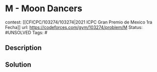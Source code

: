 # M - Moon Dancers

contest: [[CFICPC/103274/103274|2021 ICPC Gran Premio de Mexico 1ra Fecha]]
url: https://codeforces.com/gym/103274/problem/M
Status: #UNSOLVED
Tags: #

## Description

## Solution

